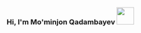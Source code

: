 ### Hi, I'm Mo'minjon Qadambayev <image src="https://giphy.com/embed/gM5qFksULw54NMWyry" width="40" height="40" frameBorder="0" class="giphy-embed" allowFullScreen></image>
